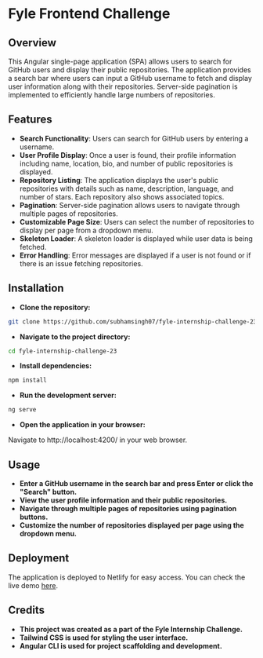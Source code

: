 # Fyle Frontend Challenge

## Overview

This Angular single-page application (SPA) allows users to search for GitHub users and display their public repositories. The application provides a search bar where users can input a GitHub username to fetch and display user information along with their repositories. Server-side pagination is implemented to efficiently handle large numbers of repositories.

## Features

- **Search Functionality**: Users can search for GitHub users by entering a username.
- **User Profile Display**: Once a user is found, their profile information including name, location, bio, and number of public repositories is displayed.
- **Repository Listing**: The application displays the user's public repositories with details such as name, description, language, and number of stars. Each repository also shows associated topics.
- **Pagination**: Server-side pagination allows users to navigate through multiple pages of repositories.
- **Customizable Page Size**: Users can select the number of repositories to display per page from a dropdown menu.
- **Skeleton Loader**: A skeleton loader is displayed while user data is being fetched.
- **Error Handling**: Error messages are displayed if a user is not found or if there is an issue fetching repositories.

## Installation

- **Clone the repository:**

```bash
git clone https://github.com/subhamsingh07/fyle-internship-challenge-23.git
```

- **Navigate to the project directory:**
 
```bash
cd fyle-internship-challenge-23
```

- **Install dependencies:**

```bash
npm install
```

- **Run the development server:**

```bash
ng serve
```

- **Open the application in your browser:**

Navigate to http://localhost:4200/ in your web browser.

## Usage

- **Enter a GitHub username in the search bar and press Enter or click the "Search" button.**
- **View the user profile information and their public repositories.**
- **Navigate through multiple pages of repositories using pagination buttons.**
- **Customize the number of repositories displayed per page using the dropdown menu.**

## Deployment

The application is deployed to Netlify for easy access. You can check the live demo [here](https://user-repo-search.netlify.app/).

## Credits

- **This project was created as a part of the Fyle Internship Challenge.**
- **Tailwind CSS is used for styling the user interface.**
- **Angular CLI is used for project scaffolding and development.**